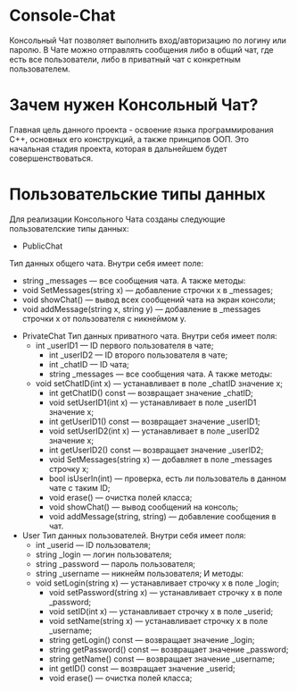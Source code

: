 # Console-Chat
Консольный Чат позволяет выполнить вход/авторизацию по логину или паролю. В Чате можно отправлять сообщения либо в общий чат, где есть все пользователи, либо в приватный чат с конкретным пользователем.

# Зачем нужен Консольный Чат?
Главная цель данного проекта - освоение языка программирования C++, основных его конструкций, а также принципов ООП. Это начальная стадия проекта, которая в дальнейшем будет совершенствоваться.

# Пользовательские типы данных
Для реализации Консольного Чата созданы следующие пользователские типы данных:

* PublicChat

Тип данных общего чата.
Внутри себя имеет поле:
- string _messages — все сообщения чата.
А также методы:
- void SetMessages(string x) — добавление строчки x в _messages;
- void showChat() — вывод всех сообщений чата на экран консоли;
- void addMessage(string x, string y) — добавление в _messages строчки x от пользователя с никнеймом y.
* PrivateChat
  Тип данных приватного чата.
  Внутри себя имеет поля:
  - int _userID1 — ID первого пользователя в чате;
	- int _userID2 — ID второго пользователя в чате;
	- int _chatID — ID чата;
	- string _messages — все сообщения чата.
  А также методы:
  - void setChatID(int x) — устанавливает в поле _chatID значение x;
	- int getChatID() const — возвращает значение _chatID;
	- void setUserID1(int x) — устанавливает в поле _userID1 значение x;
	- int getUserID1() const — возвращает значение _userID1;
	- void setUserID2(int x) — устанавливает в поле _userID2 значение x;
	- int getUserID2() const — возвращает значение _userID2;
	- void SetMessages(string x) — добавляет в поле _messages строчку x;
	- bool isUserIn(int) — проверка, есть ли пользователь в данном чате с таким ID;
	- void erase() — очистка полей класса;
	- void showChat() — вывод сообщений на консоль;
	- void addMessage(string, string) — добавление сообщения в чат.
* User
  Тип данных пользователей.
  Внутри себя имеет поля:
  - int _userid — ID пользователя;
  - string _login — логин пользователя;
  - string _password — пароль пользователя;
  - string _username — никнейм пользователя;
  И методы:
  - void setLogin(string x) — устанавливает строчку x в поле _login;
	- void setPassword(string x) — устанавливает строчку x в поле _password;
	- void setID(int x) — устанавливает строчку x в поле _userid;
	- void setName(string x) — устанавливает строчку x в поле _username;
	- string getLogin() const — возвращает значение _login;
	- string getPassword() const — возвращает значение _password;
	- string getName() const — возвращает значение _username;
	- int getID() const — возвращает значение _userid;
	- void erase() — очистка полей класса;
